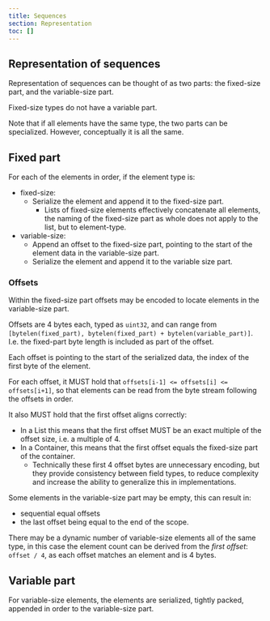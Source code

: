 ```yaml
---
title: Sequences
section: Representation
toc: []
---
```


## Representation of sequences

Representation of sequences can be thought of as two parts: the fixed-size part, and the variable-size part.

Fixed-size types do not have a variable part.

Note that if all elements have the same type, the two parts can be specialized. However, conceptually it is all the same.

## Fixed part

For each of the elements in order, if the element type is:

- fixed-size:
  - Serialize the element and append it to the fixed-size part.
    - Lists of fixed-size elements effectively concatenate all elements,
      the naming of the fixed-size part as whole does not apply to the list, but to element-type.
- variable-size:
  - Append an offset to the fixed-size part, pointing to the start of the element data in the variable-size part.
  - Serialize the element and append it to the variable size part.

### Offsets

Within the fixed-size part offsets may be encoded to locate elements in the variable-size part.

Offsets are 4 bytes each, typed as `uint32`, and can range from `[bytelen(fixed_part), bytelen(fixed_part) + bytelen(variable_part)]`. I.e. the fixed-part byte length is included as part of the offset.

Each offset is pointing to the start of the serialized data, the index of the first byte of the element.

For each offset, it MUST hold that `offsets[i-1] <= offsets[i] <= offsets[i+1]`, so that elements can be read from the byte stream following the offsets in order.

It also MUST hold that the first offset aligns correctly:

- In a List this means that the first offset MUST be an exact multiple of the offset size, i.e. a multiple of 4.
- In a Container, this means that the first offset equals the fixed-size part of the container.
  - Technically these first 4 offset bytes are unnecessary encoding, but they provide consistency between field types,
    to reduce complexity and increase the ability to generalize this in implementations.

Some elements in the variable-size part may be empty, this can result in:

- sequential equal offsets
- the last offset being equal to the end of the scope.

There may be a dynamic number of variable-size elements all of the same type,
in this case the element count can be derived from the _first offset_: `offset / 4`, as each offset matches an element and is 4 bytes.

## Variable part

For variable-size elements, the elements are serialized, tightly packed, appended in order to the variable-size part.
